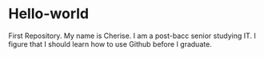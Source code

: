 # Hello-world
First Repository.
  My name is Cherise. I am a post-bacc senior studying IT. 
  I figure that I should learn how to use Github before I graduate.

